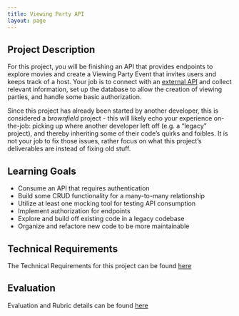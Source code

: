 ```yaml
---
title: Viewing Party API
layout: page
---
```


## Project Description

For this project, you will be finishing an API that provides endpoints to explore movies and create a Viewing Party Event that invites users and keeps track of a host. Your job is to connect with an [external API](https://developers.themoviedb.org/3/getting-started/introduction) and collect relevant information, set up the database to allow the creation of viewing parties, and handle some basic authorization.

Since this project has already been started by another developer, this is considered a *brownfield* project - this will likely echo your experience on-the-job: picking up where another developer left off (e.g. a “legacy” project), and thereby inheriting some of their code’s quirks and foibles. It is not your job to fix those issues, rather focus on what this project’s deliverables are instead of fixing old stuff.


## Learning Goals

* Consume an API that requires authentication
* Build some CRUD functionality for a many-to-many relationship
* Utilize at least one mocking tool for testing API consumption
* Implement authorization for endpoints
* Explore and build off existing code in a legacy codebase
* Organize and refactore new code to be more maintainable

## Technical Requirements

The Technical Requirements for this project can be found [here](./requirements)

## Evaluation

Evaluation and Rubric details can be found [here](./evaluation)
